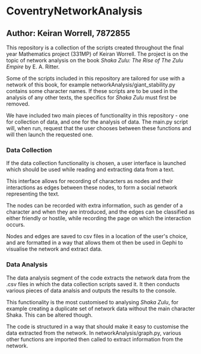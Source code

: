 # CoventryNetworkAnalysis
## Author: Keiran Worrell, 7872855
This repository is a collection of the scripts created throughout the final year Mathematics project (331MP) of Keiran Worrell. The project is on the topic of network analysis on the book *Shaka Zulu: The Rise of The Zulu Empire* by E. A. Ritter.

Some of the scripts included in this repository are tailored for use with a network of this book, for example networkAnalysis/giant_stability.py contains some character names. If these scripts are to be used in the analysis of any other texts, the specifics for *Shaka Zulu* must first be removed.

We have included two main pieces of functionality in this repository - one for collection of data, and one for the analysis of data. The main.py script will, when run, request that the user chooses between these functions and will then launch the requested one.

### Data Collection

If the data collection functionality is chosen, a user interface is launched which should be used while reading and extracting data from a text.

This interface allows for recording of characters as nodes and their interactions as edges between these nodes, to form a social network representing the text.

The nodes can be recorded with extra information, such as gender of a character and when they are introduced, and the edges can be classified as either friendly or hostile, while recording the page on which the interaction occurs.

Nodes and edges are saved to csv files in a location of the user's choice, and are formatted in a way that allows them ot then be used in Gephi to visualise the network and extract data. 

### Data Analysis

The data analysis segment of the code extracts the network data from the .csv files in which the data collection scripts saved it. It then conducts various pieces of data analsis and outputs the results to the console.

This functionality is the most customised to analysing *Shaka Zulu*, for example creating a duplicate set of network data without the main character Shaka. This can be altered though.

The code is structured in a way that should make it easy to customise the data extracted from the network. In networkAnalysis/graph.py, various other functions are imported then called to extract information from the network.